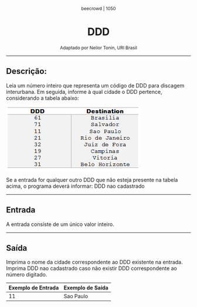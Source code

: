 <p align="center" style="font-size: 12px;">beecrowd | 1050</p>
<h1 align="center">DDD</h1>
<p align="center" style="font-size: 12px;">Adaptado por Neilor Tonin, URI Brasil</p>

---

## Descrição:
Leia um número inteiro que representa um código de DDD para discagem interurbana. Em seguida, informe à qual cidade o DDD pertence, considerando a tabela abaixo:

![Descrição](./asset/ddd.webp)

Se a entrada for qualquer outro DDD que não esteja presente na tabela acima, o programa deverá informar:
DDD nao cadastrado

---

## Entrada
A entrada consiste de um único valor inteiro.

---

## Saída
Imprima o nome da cidade correspondente ao DDD existente na entrada. Imprima DDD nao cadastrado caso não existir DDD correspondente ao número digitado.

| Exemplo de Entrada | Exemplo de Saída                                               |
|--------------------|----------------------------------------------------------------|
| 11                 |  Sao Paulo                                                     |

